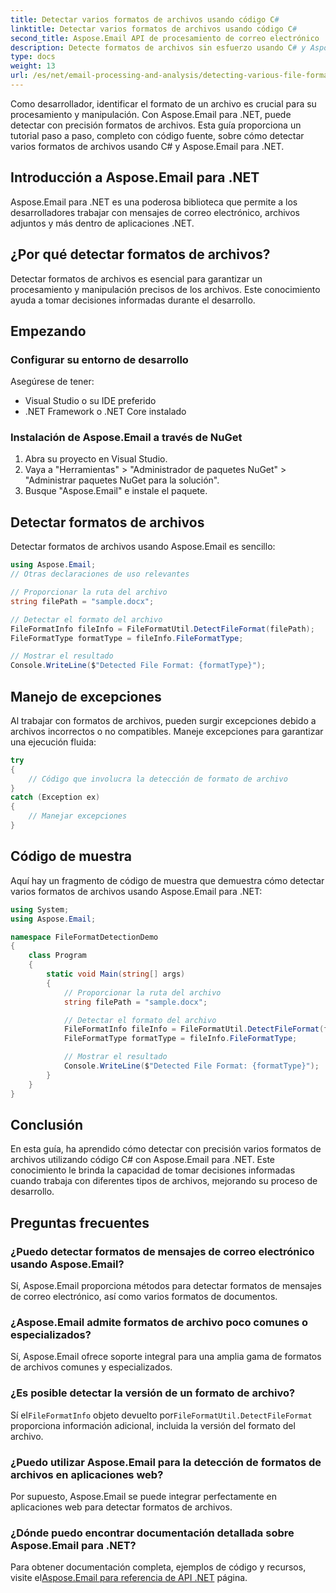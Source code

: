 ```yaml
---
title: Detectar varios formatos de archivos usando código C#
linktitle: Detectar varios formatos de archivos usando código C#
second_title: Aspose.Email API de procesamiento de correo electrónico .NET
description: Detecte formatos de archivos sin esfuerzo usando C# y Aspose.Email para .NET. Guía paso a paso y ejemplos de código. ¡Explora ahora!
type: docs
weight: 13
url: /es/net/email-processing-and-analysis/detecting-various-file-formats-using-csharp-code/
---
```


Como desarrollador, identificar el formato de un archivo es crucial para su procesamiento y manipulación. Con Aspose.Email para .NET, puede detectar con precisión formatos de archivos. Esta guía proporciona un tutorial paso a paso, completo con código fuente, sobre cómo detectar varios formatos de archivos usando C# y Aspose.Email para .NET.

## Introducción a Aspose.Email para .NET

Aspose.Email para .NET es una poderosa biblioteca que permite a los desarrolladores trabajar con mensajes de correo electrónico, archivos adjuntos y más dentro de aplicaciones .NET.

## ¿Por qué detectar formatos de archivos?

Detectar formatos de archivos es esencial para garantizar un procesamiento y manipulación precisos de los archivos. Este conocimiento ayuda a tomar decisiones informadas durante el desarrollo.

## Empezando

### Configurar su entorno de desarrollo

Asegúrese de tener:
- Visual Studio o su IDE preferido
- .NET Framework o .NET Core instalado

### Instalación de Aspose.Email a través de NuGet

1. Abra su proyecto en Visual Studio.
2. Vaya a "Herramientas" > "Administrador de paquetes NuGet" > "Administrar paquetes NuGet para la solución".
3. Busque "Aspose.Email" e instale el paquete.

## Detectar formatos de archivos

Detectar formatos de archivos usando Aspose.Email es sencillo:

```csharp
using Aspose.Email;
// Otras declaraciones de uso relevantes

// Proporcionar la ruta del archivo
string filePath = "sample.docx";

// Detectar el formato del archivo
FileFormatInfo fileInfo = FileFormatUtil.DetectFileFormat(filePath);
FileFormatType formatType = fileInfo.FileFormatType;

// Mostrar el resultado
Console.WriteLine($"Detected File Format: {formatType}");
```

## Manejo de excepciones

Al trabajar con formatos de archivos, pueden surgir excepciones debido a archivos incorrectos o no compatibles. Maneje excepciones para garantizar una ejecución fluida:

```csharp
try
{
    // Código que involucra la detección de formato de archivo
}
catch (Exception ex)
{
    // Manejar excepciones
}
```

## Código de muestra

Aquí hay un fragmento de código de muestra que demuestra cómo detectar varios formatos de archivos usando Aspose.Email para .NET:

```csharp
using System;
using Aspose.Email;

namespace FileFormatDetectionDemo
{
    class Program
    {
        static void Main(string[] args)
        {
            // Proporcionar la ruta del archivo
            string filePath = "sample.docx";

            // Detectar el formato del archivo
            FileFormatInfo fileInfo = FileFormatUtil.DetectFileFormat(filePath);
            FileFormatType formatType = fileInfo.FileFormatType;

            // Mostrar el resultado
            Console.WriteLine($"Detected File Format: {formatType}");
        }
    }
}
```

## Conclusión

En esta guía, ha aprendido cómo detectar con precisión varios formatos de archivos utilizando código C# con Aspose.Email para .NET. Este conocimiento le brinda la capacidad de tomar decisiones informadas cuando trabaja con diferentes tipos de archivos, mejorando su proceso de desarrollo.

## Preguntas frecuentes

### ¿Puedo detectar formatos de mensajes de correo electrónico usando Aspose.Email?

Sí, Aspose.Email proporciona métodos para detectar formatos de mensajes de correo electrónico, así como varios formatos de documentos.

### ¿Aspose.Email admite formatos de archivo poco comunes o especializados?

Sí, Aspose.Email ofrece soporte integral para una amplia gama de formatos de archivos comunes y especializados.

### ¿Es posible detectar la versión de un formato de archivo?

 Sí el`FileFormatInfo` objeto devuelto por`FileFormatUtil.DetectFileFormat` proporciona información adicional, incluida la versión del formato del archivo.

### ¿Puedo utilizar Aspose.Email para la detección de formatos de archivos en aplicaciones web?

Por supuesto, Aspose.Email se puede integrar perfectamente en aplicaciones web para detectar formatos de archivos.

### ¿Dónde puedo encontrar documentación detallada sobre Aspose.Email para .NET?

 Para obtener documentación completa, ejemplos de código y recursos, visite el[Aspose.Email para referencia de API .NET](https://reference.aspose.com/email/net) página.